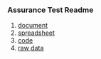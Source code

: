 ### Assurance Test Readme 

1. [document](https://docs.google.com/document/d/1ULmN4NQfKAepP7SVzAV3ZYzYJ-5V-YZUAKMeQo_uX-8/edit#)
1. [spreadsheet](https://docs.google.com/spreadsheets/d/1hR9xadacj2i2rHE0XUkv72mTIWba6VUXrOpHOBhMuIU/edit#gid=1499590476)
1. [code](https://github.com/PipCourbois/miscellaneous/blob/master/Assurance%20questions.ipynb)
1. [raw data](https://github.com/PipCourbois/miscellaneous/blob/master/data/analysis_data_test.csv)
